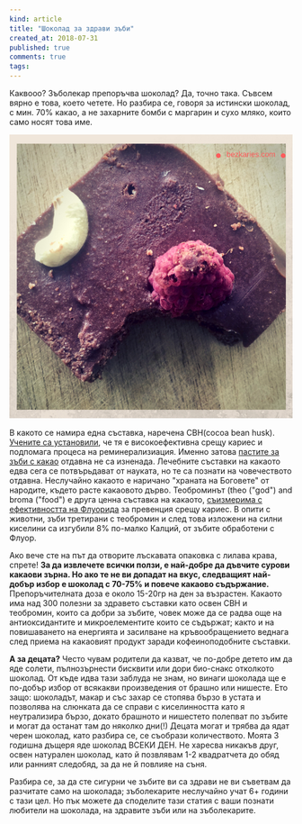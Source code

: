 ```yaml
---
kind: article
title: "Шоколад за здрави зъби"
created_at: 2018-07-31
published: true
comments: true
tags:
--- 
```

Каквооо? Зъболекар препоръчва шоколад? Да, точно така. Съвсем вярно е това, което четете. Но разбира се, говоря за истински шоколад, с мин. 70% какао, а не захарните бомби с маргарин и сухо мляко, които само носят това име.

![chocolate](/images/posts/chocolate.jpg)

<!-- more -->

В какото се намира една съставка, наречена CBH(cocoa bean husk). [Учените са установили](http://news.bbc.co.uk/2/hi/health/892591.stm), че тя е високоефективна срещу кариес и подпомага процеса на реминерализиация. Именно затова [пастите за зъби с какао](https://amzn.to/2vd83Pu) отдавна не са изненада.
Лечебните съставки на какаото едва сега се потвърьдават от науката, но те са познати на човечеството отдавна. Неслучайно какаото е наричано "храната на Боговете" от народите, където расте какаовото дърво. Теоброминът (theo ("god") and broma ("food") е друга ценна съставка на какаото, [съизмерима с ефективността на Флуорида](https://www.sciencenews.org/blog/food-thought/chocolate-constituent-bests-fluoride) за превенция срещу кариес. В опити с животни, зъби третирани с теобромин и след това изложени на силни киселини са изгубили 8% по-малко Калций, от зъбите обработени с Флуор.

Ако вече сте на път да отворите лъскавата опаковка с лилава крава, спрете! **За да извлечете всички ползи, е най-добре да дъвчите сурови какаови зърна. Но ако те не ви допадат на вкус, следващият най-добър избор е шоколад с 70-75% и повече какаово съдържание.** Препоръчителната доза е около 15-20гр на ден за възрастен. Какаото има над 300 полезни за здравето съставки като освен CBH и теобромин, които са добри за зъбите, човек може да се радва още на антиоксидантите и микроелементите които се съдържат; както и на повишаването на енергията и засилване на кръвообращението веднага след приема на какаовият продукт заради кофеиноподобните съставки.

**А за децата?**
Често чувам родители да казват, че по-добре детето им да яде солети, пълнозърнести бисквити или дори био-снакс отколкото шоколад. От къде идва тази заблуда не знам, но винаги шоколада ще е по-добър избор от всякакви произведения от брашно или нишесте. Ето защо: шоколадът, макар и със захар се стопява бързо в устата и позволява на слюнката да се справи с киселинността като я неутрализира бързо, докато брашното и нишестето полепват по зъбите и могат да останат там до няколко дни(!) Децата могат и трябва да ядат черен шоколад, като разбира се, се съобрази количеството. Моята 3 годишна дъщеря яде шоколад ВСЕКИ ДЕН. Не харесва никакъв друг, освен натурален шоколад, като й позвлявам 1-2 квадратчета до обяд или ранният следобяд, за да не й повлияе на съня. 

Разбира се, за да сте сигурни че зъбите ви са здрави не ви съветвам да разчитате само на шоколада; зъболекарите неслучайно учат 6+ години с тази цел. Но пък можете да споделите тази статия с ваши познати любители на шоколада, на здравите зъби или на зъболекарите.